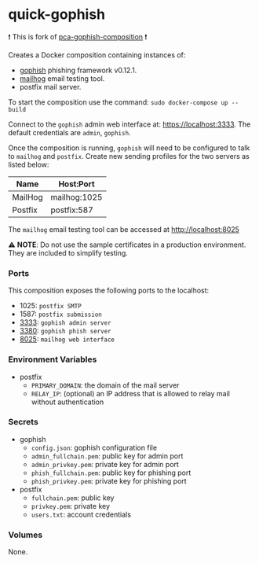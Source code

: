 # quick-gophish

❗️ This is fork of [pca-gophish-composition](https://github.com/cisagov/pca-gophish-composition) ❗️

Creates a Docker composition containing instances of:

- [gophish](https://github.com/gophish/gophish/) phishing framework v0.12.1.
- [mailhog](https://github.com/mailhog/MailHog) email testing tool.
- postfix mail server.

To start the composition use the command: `sudo docker-compose up --build`

Connect to the `gophish` admin web interface at:
[https://localhost:3333](https://localhost:3333).
The default credentials are `admin`, `gophish`.

Once the composition is running, `gophish` will need to be
configured to talk to `mailhog` and `postfix`. Create new
sending profiles for the two servers as listed below:

| Name    | Host:Port    |
| ------- | ------------ |
| MailHog | mailhog:1025 |
| Postfix | postfix:587  |

The `mailhog` email testing tool can be accessed at [http://localhost:8025](http://localhost:8025)


⚠️ **NOTE**:  Do not use the sample certificates in a production environment.
They are included to simplify testing.

### Ports ###

This composition exposes the following ports to the localhost:

- 1025: `postfix SMTP`
- 1587: `postfix submission`
- [3333](https://localhost:3333): `gophish admin server`
- [3380](http://localhost:3380): `gophish phish server`
- [8025](http://localhost:8025): `mailhog web interface`

### Environment Variables ###

- postfix
  - `PRIMARY_DOMAIN`: the domain of the mail server
  - `RELAY_IP`: (optional) an IP address that is allowed to relay mail without authentication

### Secrets ###

- gophish
  - `config.json`: gophish configuration file
  - `admin_fullchain.pem`: public key for admin port
  - `admin_privkey.pem`: private key for admin port
  - `phish_fullchain.pem`: public key for phishing port
  - `phish_privkey.pem`: private key for phishing port
- postfix
  - `fullchain.pem`: public key
  - `privkey.pem`: private key
  - `users.txt`: account credentials

### Volumes ###

None.